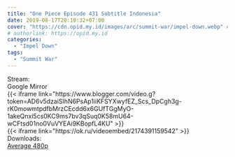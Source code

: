 ```yaml
---
title: "One Piece Episode 431 Subtitle Indonesia"
date: 2019-08-17T20:10:32+07:00
cover: "https://cdn.opid.my.id/images/arc/summit-war/impel-down.webp" # Optional, cover
# authorlink: https://opid.my.id
categories:
  - "Impel Down"
tags:
  - "Summit War"
---
```

<div class="ui menu violet borderless inverted">
  <div class="header item active">
        Stream:
    </div>
  <a class="active item" data-tab="google">
    <i class="google drive icon"></i> Google
  </a>
  <a class="item nounderline" data-tab="mirror">
    <i class="odnoklassniki icon"></i> Mirror
  </a>
</div>
<div class="ui bottom attached tab segment active" style="border:0 !important;" data-tab="google">
{{< iframe link="https://www.blogger.com/video.g?token=AD6v5dzaiSIhN6PsAp1iiKFSYXwyfEZ_Scs_DpCgh3g-rK0mowmtpdfbMrzCEcdd6x6GUfTGgMyO-1akeQnxi5cs0KC9ms7bv3qSuq0K58mU64-wCFtsd01no0VuVYEAi9KBopfL4KU" >}}
</div>
<div class="ui bottom attached tab segment" style="border:0 !important;" data-tab="mirror">
{{< iframe link="https://ok.ru/videoembed/2174391159542" >}}
</div>
<div class="ui menu violet borderless inverted">
  <div class="header item active">
        Downloads:
    </div>
  <a class="item nounderline" href="https://ouo.io/ZSfztx" target="_blank" rel="dofollow"><i class="google drive icon"></i>
    Average 480p</a>
</div>